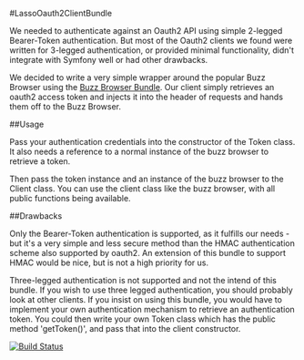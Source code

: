 #LassoOauth2ClientBundle

We needed to authenticate against an Oauth2 API using simple 2-legged Bearer-Token
authentication. But most of the Oauth2 clients we found were written for 3-legged
authentication, or provided minimal functionality, didn't integrate with Symfony
well or had other drawbacks.

We decided to write a very simple wrapper around the popular Buzz Browser using
the [Buzz Browser Bundle](https://github.com/juliendidier/BuzzBundle). Our
client simply retrieves an oauth2 access token and injects it into the header of requests
and hands them off to the Buzz Browser.

##Usage

Pass your authentication credentials into the constructor of the Token class. It
also needs a reference to a normal instance of the buzz browser to retrieve a
token.

Then pass the token instance and an instance of the buzz browser to the Client
class. You can use the client class like the buzz browser, with all public
functions being available.

##Drawbacks

Only the Bearer-Token authentication is supported, as it fulfills our needs - but
it's a very simple and less secure method than the HMAC authentication scheme also
supported by oauth2. An extension of this bundle to support HMAC would be nice,
but is not a high priority for us.

Three-legged authentication is not supported and not the intend of this bundle. If
you wish to use three legged authentication, you should probably look at other
clients. If you insist on using this bundle, you would have to implement your own
authentication mechanism to retrieve an authentication token. You could then write
your own Token class which has the public method 'getToken()', and pass that into
the client constructor.

[![Build Status](https://travis-ci.org/lassodatasystems/LassoOauth2ClientBundle.png?branch=master)](https://travis-ci.org/lassodatasystems/LassoOauth2ClientBundle)
